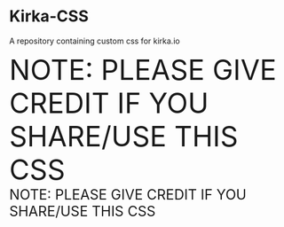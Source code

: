 # Kirka-CSS
A repository containing custom css for kirka.io

<div style="font-size: 50px">NOTE: PLEASE GIVE CREDIT IF YOU SHARE/USE THIS CSS</div>
<span style="font-size: 25px"> NOTE: PLEASE GIVE CREDIT IF YOU SHARE/USE THIS CSS </span>
